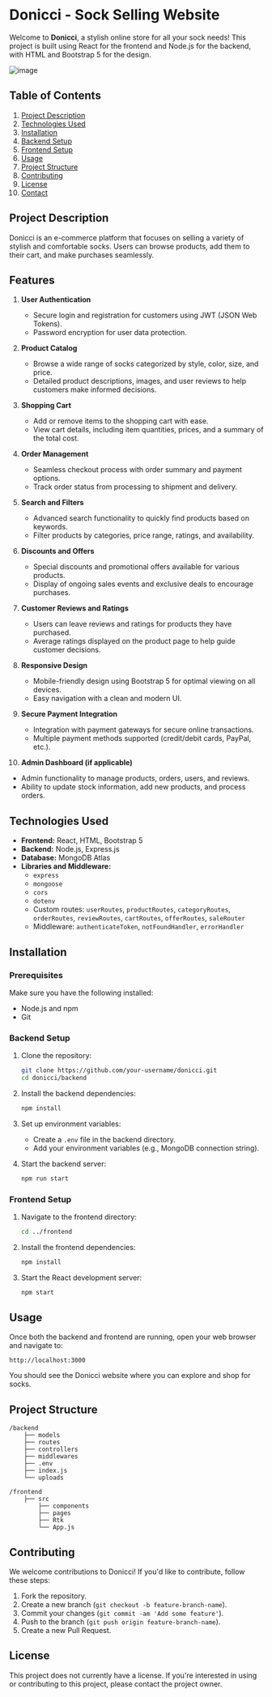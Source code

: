 # Donicci - Sock Selling Website

Welcome to **Donicci**, a stylish online store for all your sock needs! This project is built using React for the frontend and Node.js for the backend, with HTML and Bootstrap 5 for the design.

![image](https://github.com/user-attachments/assets/3133a0d4-7de9-4679-96d9-e271a1c39f05)


## Table of Contents
1. [Project Description](#project-description)
2. [Technologies Used](#technologies-used)
3. [Installation](#installation)
4. [Backend Setup](#backend-setup)
5. [Frontend Setup](#frontend-setup)
6. [Usage](#usage)
7. [Project Structure](#project-structure)
8. [Contributing](#contributing)
9. [License](#license)
10. [Contact](#contact)

## Project Description

Donicci is an e-commerce platform that focuses on selling a variety of stylish and comfortable socks. Users can browse products, add them to their cart, and make purchases seamlessly.

## Features

1. **User Authentication**
   - Secure login and registration for customers using JWT (JSON Web Tokens).
   - Password encryption for user data protection.

2. **Product Catalog**
   - Browse a wide range of socks categorized by style, color, size, and price.
   - Detailed product descriptions, images, and user reviews to help customers make informed decisions.

3. **Shopping Cart**
   - Add or remove items to the shopping cart with ease.
   - View cart details, including item quantities, prices, and a summary of the total cost.

4. **Order Management**
   - Seamless checkout process with order summary and payment options.
   - Track order status from processing to shipment and delivery.

5. **Search and Filters**
   - Advanced search functionality to quickly find products based on keywords.
   - Filter products by categories, price range, ratings, and availability.

6. **Discounts and Offers**
   - Special discounts and promotional offers available for various products.
   - Display of ongoing sales events and exclusive deals to encourage purchases.

7. **Customer Reviews and Ratings**
   - Users can leave reviews and ratings for products they have purchased.
   - Average ratings displayed on the product page to help guide customer decisions.

8. **Responsive Design**
   - Mobile-friendly design using Bootstrap 5 for optimal viewing on all devices.
   - Easy navigation with a clean and modern UI.

9. **Secure Payment Integration**
   - Integration with payment gateways for secure online transactions.
   - Multiple payment methods supported (credit/debit cards, PayPal, etc.).

10. **Admin Dashboard (if applicable)**
   - Admin functionality to manage products, orders, users, and reviews.
   - Ability to update stock information, add new products, and process orders.

## Technologies Used

- **Frontend:** React, HTML, Bootstrap 5
- **Backend:** Node.js, Express.js
- **Database:** MongoDB Atlas
- **Libraries and Middleware:**
  - `express`
  - `mongoose`
  - `cors`
  - `dotenv`
  - Custom routes: `userRoutes`, `productRoutes`, `categoryRoutes`, `orderRoutes`, `reviewRoutes`, `cartRoutes`, `offerRoutes`, `saleRouter`
  - Middleware: `authenticateToken`, `notFoundHandler`, `errorHandler`

## Installation

### Prerequisites

Make sure you have the following installed:
- Node.js and npm
- Git

### Backend Setup

1. Clone the repository:
   ```bash
   git clone https://github.com/your-username/donicci.git
   cd donicci/backend
   ```

2. Install the backend dependencies:
   ```bash
   npm install
   ```

3. Set up environment variables:
   - Create a `.env` file in the backend directory.
   - Add your environment variables (e.g., MongoDB connection string).

4. Start the backend server:
   ```bash
   npm run start
   ```

### Frontend Setup

1. Navigate to the frontend directory:
   ```bash
   cd ../frontend
   ```

2. Install the frontend dependencies:
   ```bash
   npm install
   ```

3. Start the React development server:
   ```bash
   npm start
   ```

## Usage

Once both the backend and frontend are running, open your web browser and navigate to:
```
http://localhost:3000
```
You should see the Donicci website where you can explore and shop for socks.

## Project Structure

```
/backend
    ├── models
    ├── routes
    ├── controllers
    ├── middlewares
    ├── .env
    ├── index.js
    └── uploads

/frontend
    ├── src
        ├── components
        ├── pages
        ├── Rtk
        └── App.js
```

## Contributing

We welcome contributions to Donicci! If you'd like to contribute, follow these steps:
1. Fork the repository.
2. Create a new branch (`git checkout -b feature-branch-name`).
3. Commit your changes (`git commit -am 'Add some feature'`).
4. Push to the branch (`git push origin feature-branch-name`).
5. Create a new Pull Request.

## License
This project does not currently have a license. If you're interested in using or contributing to this project, please contact the project owner.


